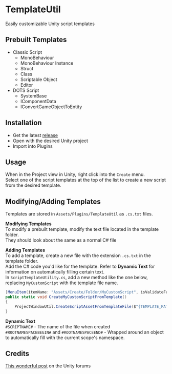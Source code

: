# TemplateUtil
Easily customizable Unity script templates

## Prebuilt Templates
- Classic Script
    - MonoBehaviour
    - MonoBehaviour Instance
    - Struct
    - Class
    - Scriptable Object
    - Editor
- DOTS Script
    - SystemBase
    - IComponentData
    - IConvertGameObjectToEntity

## Installation
- Get the latest [release](https://github.com/ryanslikesocool/TemplateUtil/releases)
- Open with the desired Unity project
- Import into Plugins

## Usage
When in the Project view in Unity, right click into the `Create` menu.\
Select one of the script templates at the top of the list to create a new script from the desired template.

## Modifying/Adding Templates
Templates are stored in `Assets/Plugins/TemplateUtil` as `.cs.txt` files.

**Modifying Templates**\
To modify a prebuilt template, modify the text file located in the template folder.\
They should look about the same as a normal C# file

**Adding Templates**\
To add a template, create a new file with the extension `.cs.txt` in the template folder.\
Add the C# code you'd like for the template.  Refer to **Dynamic Text** for information on automatically filling certain text.\
In `ScriptTemplateUtility.cs`, add a new method like the one below, replacing `MyCustomScript` with the template file name.
```cs
[MenuItem(itemName: "Assets/Create/Folder/MyCustomScript", isValidateFunction: false, priority: -100)]
public static void CreateMyCustomScriptFromTemplate()
{
    ProjectWindowUtil.CreateScriptAssetFromTemplateFile($"{TEMPLATE_PATH}/MyCustomScript.cs.txt", "NewMyCustomScript.cs");
}
```

**Dynamic Text**\
`#SCRIPTNAME#` - The name of the file when created\
`#ROOTNAMESPACEBEGIN#` and `#ROOTNAMESPACEEND#` - Wrapped around an object to automatically fill with the current scope's namespace.

## Credits
[This wonderful post](https://forum.unity.com/threads/how-to-create-your-own-c-script-template.459977/#post-5365599) on the Unity forums
